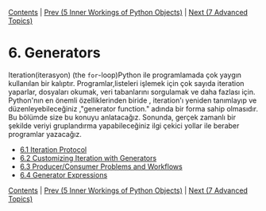 [Contents](../Contents.md) \| [Prev (5 Inner Workings of Python Objects)](../05_Object_model/00_Overview.md) \| [Next (7 Advanced Topics)](../07_Advanced_Topics/00_Overview.md)

# 6. Generators

Iteration(iterasyon) (the `for`-loop)Python ile programlamada çok yaygın kullanılan bir kalıptır. 
Programlar,listeleri işlemek için çok sayıda iteration yaparlar,
dosyaları okumak, veri tabanlarını sorgulamak ve daha fazlası için.  Python'nın en önemli özelliklerinden biride ,
iteration'ı yeniden tanımlayıp ve düzenleyebileceğiniz ,"generator function." adında bir forma sahip olmasıdır.
Bu bölümde size bu konuyu anlatacağız. Sonunda, gerçek zamanlı bir şekilde veriyi gruplandırma yapabileceğiniz ilgi çekici yollar ile beraber
programlar yazacağız.

* [6.1 Iteration Protocol](01_Iteration_protocol.md)
* [6.2 Customizing Iteration with Generators](02_Customizing_iteration.md)
* [6.3 Producer/Consumer Problems and Workflows](03_Producers_consumers.md)
* [6.4 Generator Expressions](04_More_generators.md)

[Contents](../Contents.md) \| [Prev (5 Inner Workings of Python Objects)](../05_Object_model/00_Overview.md) \| [Next (7 Advanced Topics)](../07_Advanced_Topics/00_Overview.md)

